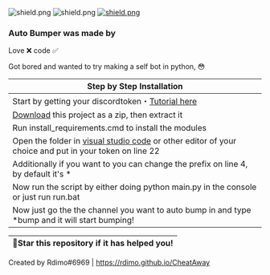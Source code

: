 <img src="https://img.shields.io/github/watchers/Rdimo/Instagram-Mass-report?color=%237289DA&label=Watchers" alt="shield.png"></a>
<img src="https://img.shields.io/github/stars/Rdimo/Instagram-Mass-report?color=%237289DA&label=Stars" alt="shield.png"></a>
<a href="https://rdimo.github.io/CheatAway/" target="_blank"> <img src="https://discordapp.com/api/guilds/850313477121507338/widget.png?style=shield" alt="shield.png"></a>

### Auto Bumper was made by
Love ❌
code ✅

Got bored and wanted to try making a self bot in python, 😳
	
|    Step by Step Installation 		|
| ------------------------------------ 	|
| Start by getting your discordtoken・[Tutorial here](https://www.youtube.com/watch?v=YEgFvgg7ZPI&t=1s)	|
| [Download](https://github.com/Rdimo/) this project as a zip, then extract it	|
| Run install_requirements.cmd to install the modules 	|
| Open the folder in [visual studio code](https://code.visualstudio.com/Download#) or other editor of your choice and put in your token on line 22							|
| Additionally if you want to you can change the prefix on line 4, by default it's * 	|
| Now run the script by either doing python main.py in the console or just run run.bat 	|
| Now just go the the channel you want to auto bump in and type *bump and it will start bumping! 	|

| 🌟Star this repository if it has helped you!|
|----------------------------------------------|

Created by Rdimo#6969 | https://rdimo.github.io/CheatAway